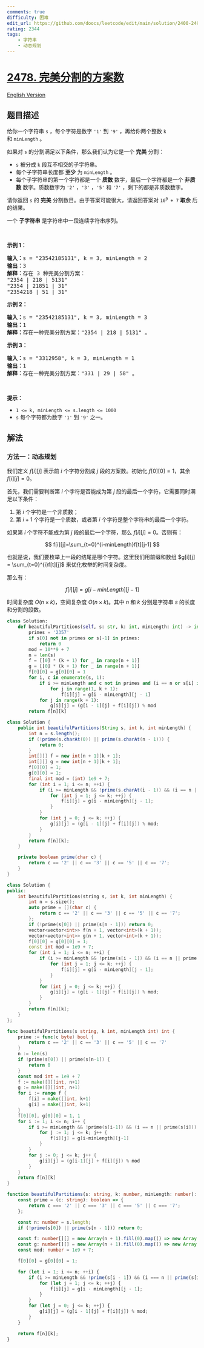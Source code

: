 ```yaml
---
comments: true
difficulty: 困难
edit_url: https://github.com/doocs/leetcode/edit/main/solution/2400-2499/2478.Number%20of%20Beautiful%20Partitions/README.md
rating: 2344
tags:
    - 字符串
    - 动态规划
---
```


# [2478. 完美分割的方案数](https://leetcode.cn/problems/number-of-beautiful-partitions)

[English Version](/solution/2400-2499/2478.Number%20of%20Beautiful%20Partitions/README_EN.md)

## 题目描述

<!-- 这里写题目描述 -->

<p>给你一个字符串&nbsp;<code>s</code>&nbsp;，每个字符是数字&nbsp;<code>'1'</code>&nbsp;到&nbsp;<code>'9'</code>&nbsp;，再给你两个整数&nbsp;<code>k</code> 和&nbsp;<code>minLength</code>&nbsp;。</p>

<p>如果对 <code>s</code>&nbsp;的分割满足以下条件，那么我们认为它是一个 <strong>完美</strong>&nbsp;分割：</p>

<ul>
	<li><code>s</code>&nbsp;被分成 <code>k</code>&nbsp;段互不相交的子字符串。</li>
	<li>每个子字符串长度都 <strong>至少</strong>&nbsp;为&nbsp;<code>minLength</code>&nbsp;。</li>
	<li>每个子字符串的第一个字符都是一个 <b>质数</b> 数字，最后一个字符都是一个 <strong>非质数</strong>&nbsp;数字。质数数字为&nbsp;<code>'2'</code>&nbsp;，<code>'3'</code>&nbsp;，<code>'5'</code>&nbsp;和&nbsp;<code>'7'</code>&nbsp;，剩下的都是非质数数字。</li>
</ul>

<p>请你返回 <code>s</code>&nbsp;的 <strong>完美</strong>&nbsp;分割数目。由于答案可能很大，请返回答案对&nbsp;<code>10<sup>9</sup> + 7</code>&nbsp;<strong>取余</strong>&nbsp;后的结果。</p>

<p>一个 <strong>子字符串</strong>&nbsp;是字符串中一段连续字符串序列。</p>

<p>&nbsp;</p>

<p><strong>示例 1：</strong></p>

<pre>
<b>输入：</b>s = "23542185131", k = 3, minLength = 2
<b>输出：</b>3
<b>解释：</b>存在 3 种完美分割方案：
"2354 | 218 | 5131"
"2354 | 21851 | 31"
"2354218 | 51 | 31"
</pre>

<p><strong>示例 2：</strong></p>

<pre>
<b>输入：</b>s = "23542185131", k = 3, minLength = 3
<b>输出：</b>1
<b>解释：</b>存在一种完美分割方案："2354 | 218 | 5131" 。
</pre>

<p><strong>示例 3：</strong></p>

<pre>
<b>输入：</b>s = "3312958", k = 3, minLength = 1
<b>输出：</b>1
<b>解释：</b>存在一种完美分割方案："331 | 29 | 58" 。
</pre>

<p>&nbsp;</p>

<p><strong>提示：</strong></p>

<ul>
	<li><code>1 &lt;= k, minLength &lt;= s.length &lt;= 1000</code></li>
	<li><code>s</code>&nbsp;每个字符都为数字&nbsp;<code>'1'</code>&nbsp;到&nbsp;<code>'9'</code> 之一。</li>
</ul>

## 解法

### 方法一：动态规划

我们定义 $f[i][j]$ 表示前 $i$ 个字符分割成 $j$ 段的方案数。初始化 $f[0][0] = 1$，其余 $f[i][j] = 0$。

首先，我们需要判断第 $i$ 个字符是否能成为第 $j$ 段的最后一个字符，它需要同时满足以下条件：

1. 第 $i$ 个字符是一个非质数；
1. 第 $i+1$ 个字符是一个质数，或者第 $i$ 个字符是整个字符串的最后一个字符。

如果第 $i$ 个字符不能成为第 $j$ 段的最后一个字符，那么 $f[i][j]=0$。否则有：

$$
f[i][j]=\sum_{t=0}^{i-minLength}f[t][j-1]
$$

也就是说，我们要枚举上一段的结尾是哪个字符。这里我们用前缀和数组 $g[i][j] = \sum_{t=0}^{i}f[t][j]$ 来优化枚举的时间复杂度。

那么有：

$$
f[i][j]=g[i-minLength][j-1]
$$

时间复杂度 $O(n \times k)$，空间复杂度 $O(n \times k)$。其中 $n$ 和 $k$ 分别是字符串 $s$ 的长度和分割的段数。

<!-- tabs:start -->

```python
class Solution:
    def beautifulPartitions(self, s: str, k: int, minLength: int) -> int:
        primes = '2357'
        if s[0] not in primes or s[-1] in primes:
            return 0
        mod = 10**9 + 7
        n = len(s)
        f = [[0] * (k + 1) for _ in range(n + 1)]
        g = [[0] * (k + 1) for _ in range(n + 1)]
        f[0][0] = g[0][0] = 1
        for i, c in enumerate(s, 1):
            if i >= minLength and c not in primes and (i == n or s[i] in primes):
                for j in range(1, k + 1):
                    f[i][j] = g[i - minLength][j - 1]
            for j in range(k + 1):
                g[i][j] = (g[i - 1][j] + f[i][j]) % mod
        return f[n][k]
```

```java
class Solution {
    public int beautifulPartitions(String s, int k, int minLength) {
        int n = s.length();
        if (!prime(s.charAt(0)) || prime(s.charAt(n - 1))) {
            return 0;
        }
        int[][] f = new int[n + 1][k + 1];
        int[][] g = new int[n + 1][k + 1];
        f[0][0] = 1;
        g[0][0] = 1;
        final int mod = (int) 1e9 + 7;
        for (int i = 1; i <= n; ++i) {
            if (i >= minLength && !prime(s.charAt(i - 1)) && (i == n || prime(s.charAt(i)))) {
                for (int j = 1; j <= k; ++j) {
                    f[i][j] = g[i - minLength][j - 1];
                }
            }
            for (int j = 0; j <= k; ++j) {
                g[i][j] = (g[i - 1][j] + f[i][j]) % mod;
            }
        }
        return f[n][k];
    }

    private boolean prime(char c) {
        return c == '2' || c == '3' || c == '5' || c == '7';
    }
}
```

```cpp
class Solution {
public:
    int beautifulPartitions(string s, int k, int minLength) {
        int n = s.size();
        auto prime = [](char c) {
            return c == '2' || c == '3' || c == '5' || c == '7';
        };
        if (!prime(s[0]) || prime(s[n - 1])) return 0;
        vector<vector<int>> f(n + 1, vector<int>(k + 1));
        vector<vector<int>> g(n + 1, vector<int>(k + 1));
        f[0][0] = g[0][0] = 1;
        const int mod = 1e9 + 7;
        for (int i = 1; i <= n; ++i) {
            if (i >= minLength && !prime(s[i - 1]) && (i == n || prime(s[i]))) {
                for (int j = 1; j <= k; ++j) {
                    f[i][j] = g[i - minLength][j - 1];
                }
            }
            for (int j = 0; j <= k; ++j) {
                g[i][j] = (g[i - 1][j] + f[i][j]) % mod;
            }
        }
        return f[n][k];
    }
};
```

```go
func beautifulPartitions(s string, k int, minLength int) int {
	prime := func(c byte) bool {
		return c == '2' || c == '3' || c == '5' || c == '7'
	}
	n := len(s)
	if !prime(s[0]) || prime(s[n-1]) {
		return 0
	}
	const mod int = 1e9 + 7
	f := make([][]int, n+1)
	g := make([][]int, n+1)
	for i := range f {
		f[i] = make([]int, k+1)
		g[i] = make([]int, k+1)
	}
	f[0][0], g[0][0] = 1, 1
	for i := 1; i <= n; i++ {
		if i >= minLength && !prime(s[i-1]) && (i == n || prime(s[i])) {
			for j := 1; j <= k; j++ {
				f[i][j] = g[i-minLength][j-1]
			}
		}
		for j := 0; j <= k; j++ {
			g[i][j] = (g[i-1][j] + f[i][j]) % mod
		}
	}
	return f[n][k]
}
```

```ts
function beautifulPartitions(s: string, k: number, minLength: number): number {
    const prime = (c: string): boolean => {
        return c === '2' || c === '3' || c === '5' || c === '7';
    };

    const n: number = s.length;
    if (!prime(s[0]) || prime(s[n - 1])) return 0;

    const f: number[][] = new Array(n + 1).fill(0).map(() => new Array(k + 1).fill(0));
    const g: number[][] = new Array(n + 1).fill(0).map(() => new Array(k + 1).fill(0));
    const mod: number = 1e9 + 7;

    f[0][0] = g[0][0] = 1;

    for (let i = 1; i <= n; ++i) {
        if (i >= minLength && !prime(s[i - 1]) && (i === n || prime(s[i]))) {
            for (let j = 1; j <= k; ++j) {
                f[i][j] = g[i - minLength][j - 1];
            }
        }
        for (let j = 0; j <= k; ++j) {
            g[i][j] = (g[i - 1][j] + f[i][j]) % mod;
        }
    }

    return f[n][k];
}
```

<!-- tabs:end -->

<!-- end -->
